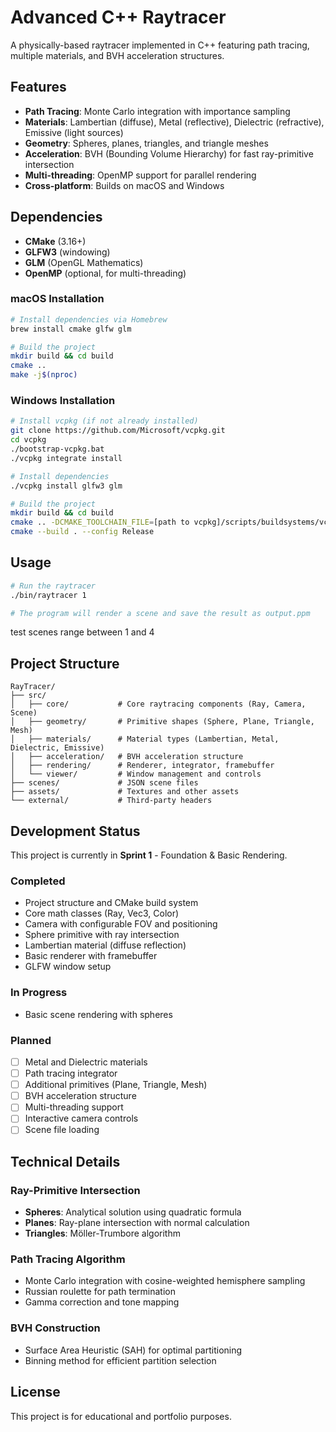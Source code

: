 # Advanced C++ Raytracer

A physically-based raytracer implemented in C++ featuring path tracing, multiple materials, and BVH acceleration structures.

## Features

- **Path Tracing**: Monte Carlo integration with importance sampling
- **Materials**: Lambertian (diffuse), Metal (reflective), Dielectric (refractive), Emissive (light sources)
- **Geometry**: Spheres, planes, triangles, and triangle meshes
- **Acceleration**: BVH (Bounding Volume Hierarchy) for fast ray-primitive intersection
- **Multi-threading**: OpenMP support for parallel rendering
- **Cross-platform**: Builds on macOS and Windows

## Dependencies

- **CMake** (3.16+)
- **GLFW3** (windowing)
- **GLM** (OpenGL Mathematics)
- **OpenMP** (optional, for multi-threading)

### macOS Installation

```bash
# Install dependencies via Homebrew
brew install cmake glfw glm

# Build the project
mkdir build && cd build
cmake ..
make -j$(nproc)
```

### Windows Installation

```bash
# Install vcpkg (if not already installed)
git clone https://github.com/Microsoft/vcpkg.git
cd vcpkg
./bootstrap-vcpkg.bat
./vcpkg integrate install

# Install dependencies
./vcpkg install glfw3 glm

# Build the project
mkdir build && cd build
cmake .. -DCMAKE_TOOLCHAIN_FILE=[path to vcpkg]/scripts/buildsystems/vcpkg.cmake
cmake --build . --config Release
```

## Usage

```bash
# Run the raytracer
./bin/raytracer 1

# The program will render a scene and save the result as output.ppm
```
test scenes range between 1 and 4

## Project Structure

```
RayTracer/
├── src/
│   ├── core/           # Core raytracing components (Ray, Camera, Scene)
│   ├── geometry/       # Primitive shapes (Sphere, Plane, Triangle, Mesh)
│   ├── materials/      # Material types (Lambertian, Metal, Dielectric, Emissive)
│   ├── acceleration/   # BVH acceleration structure
│   ├── rendering/      # Renderer, integrator, framebuffer
│   └── viewer/         # Window management and controls
├── scenes/             # JSON scene files
├── assets/             # Textures and other assets
└── external/           # Third-party headers
```

## Development Status

This project is currently in **Sprint 1** - Foundation & Basic Rendering.

### Completed
- Project structure and CMake build system
- Core math classes (Ray, Vec3, Color)
- Camera with configurable FOV and positioning
- Sphere primitive with ray intersection
- Lambertian material (diffuse reflection)
- Basic renderer with framebuffer
- GLFW window setup

### In Progress
- Basic scene rendering with spheres

### Planned
- [ ] Metal and Dielectric materials
- [ ] Path tracing integrator
- [ ] Additional primitives (Plane, Triangle, Mesh)
- [ ] BVH acceleration structure
- [ ] Multi-threading support
- [ ] Interactive camera controls
- [ ] Scene file loading

## Technical Details

### Ray-Primitive Intersection
- **Spheres**: Analytical solution using quadratic formula
- **Planes**: Ray-plane intersection with normal calculation
- **Triangles**: Möller-Trumbore algorithm

### Path Tracing Algorithm
- Monte Carlo integration with cosine-weighted hemisphere sampling
- Russian roulette for path termination
- Gamma correction and tone mapping

### BVH Construction
- Surface Area Heuristic (SAH) for optimal partitioning
- Binning method for efficient partition selection

## License

This project is for educational and portfolio purposes.
